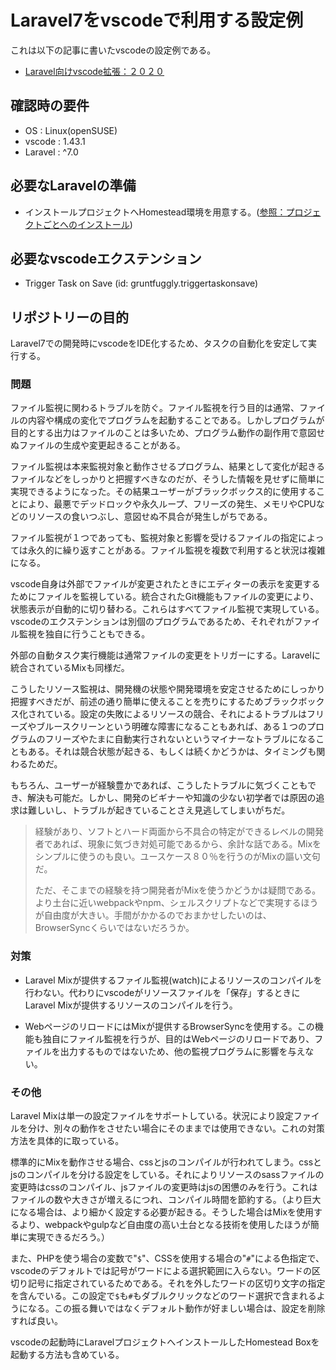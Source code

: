 # Laravel7をvscodeで利用する設定例

これは以下の記事に書いたvscodeの設定例である。

* [Laravel向けvscode拡張：２０２０](https://kore1server.com/389)

## 確認時の要件

* OS : Linux(openSUSE)
* vscode : 1.43.1
* Laravel : ^7.0

## 必要なLaravelの準備

* インストールプロジェクトへHomestead環境を用意する。([参照：プロジェクトごとへのインストール](https://readouble.com/laravel/7.x/ja/homestead.html#per-project-installation))

## 必要なvscodeエクステンション

* Trigger Task on Save (id: gruntfuggly.triggertaskonsave)

## リポジトリーの目的

Laravel7での開発時にvscodeをIDE化するため、タスクの自動化を安定して実行する。

### 問題

ファイル監視に関わるトラブルを防ぐ。ファイル監視を行う目的は通常、ファイルの内容や構成の変化でプログラムを起動することである。しかしプログラムが目的とする出力はファイルのことは多いため、プログラム動作の副作用で意図せぬファイルの生成や変更起きることがある。

ファイル監視は本来監視対象と動作させるプログラム、結果として変化が起きるファイルなどをしっかりと把握すべきなのだが、そうした情報を見せずに簡単に実現できるようになった。その結果ユーザーがブラックボックス的に使用することにより、最悪でデッドロックや永久ループ、フリーズの発生、メモリやCPUなどのリソースの食いつぶし、意図せぬ不具合が発生しがちである。

ファイル監視が１つであっても、監視対象と影響を受けるファイルの指定によっては永久的に繰り返すことがある。ファイル監視を複数で利用すると状況は複雑になる。

vscode自身は外部でファイルが変更されたときにエディターの表示を変更するためにファイルを監視している。統合されたGit機能もファイルの変更により、状態表示が自動的に切り替わる。これらはすべてファイル監視で実現している。vscodeのエクステンションは別個のプログラムであるため、それぞれがファイル監視を独自に行うこともできる。

外部の自動タスク実行機能は通常ファイルの変更をトリガーにする。Laravelに統合されているMixも同様だ。

こうしたリソース監視は、開発機の状態や開発環境を安定させるためにしっかり把握すべきだが、前述の通り簡単に使えることを売りにするためブラックボックス化されている。設定の失敗によるリソースの競合、それによるトラブルはフリーズやブルースクリーンという明確な障害になることもあれば、ある１つのプログラムのフリーズやたまに自動実行されないというマイナーなトラブルになることもある。それは競合状態が起きる、もしくは続くかどうかは、タイミングも関わるためだ。

もちろん、ユーザーが経験豊かであれば、こうしたトラブルに気づくこともでき、解決も可能だ。しかし、開発のビギナーや知識の少ない初学者では原因の追求は難しいし、トラブルが起きていることさえ見逃してしまいがちだ。

> 経験があり、ソフトとハード両面から不具合の特定ができるレベルの開発者であれば、現象に気づき対処可能であるから、余計な話である。Mixをシンプルに使うのも良い。ユースケース８０％を行うのがMixの謳い文句だ。
>
> ただ、そこまでの経験を持つ開発者がMixを使うかどうかは疑問である。より土台に近いwebpackやnpm、シェルスクリプトなどで実現するほうが自由度が大きい。手間がかかるのでおまかせしたいのは、BrowserSyncくらいではないだろうか。

### 対策

* Laravel Mixが提供するファイル監視(watch)によるリソースのコンパイルを行わない。代わりにvscodeがリソースファイルを「保存」するときにLaravel Mixが提供するリソースのコンパイルを行う。

* WebページのリロードにはMixが提供するBrowserSyncを使用する。この機能も独自にファイル監視を行うが、目的はWebページのリロードであり、ファイルを出力するものではないため、他の監視プログラムに影響を与えない。

### その他

Laravel Mixは単一の設定ファイルをサポートしている。状況により設定ファイルを分け、別々の動作をさせたい場合にそのままでは使用できない。これの対策方法を具体的に取っている。

標準的にMixを動作させる場合、cssとjsのコンパイルが行われてしまう。cssとjsのコンパイルを分ける設定をしている。それによりリソースのsassファイルの変更時はcssのコンパイル、jsファイルの変更時はjsの困憊のみを行う。これはファイルの数や大きさが増えるにつれ、コンパイル時間を節約する。（より巨大になる場合は、より細かく設定する必要が起きる。そうした場合はMixを使用するより、webpackやgulpなど自由度の高い土台となる技術を使用したほうが簡単に実現できるだろう。）

また、PHPを使う場合の変数で"`$`"、CSSを使用する場合の"`#`"による色指定で、vscodeのデフォルトでは記号がワードによる選択範囲に入らない。ワードの区切り記号に指定されているためである。それを外したワードの区切り文字の指定を含んでいる。この設定で`$`も`#`もダブルクリックなどのワード選択で含まれるようになる。この振る舞いではなくデフォルト動作が好ましい場合は、設定を削除すれば良い。

vscodeの起動時にLaravelプロジェクトへインストールしたHomestead Boxを起動する方法も含めている。